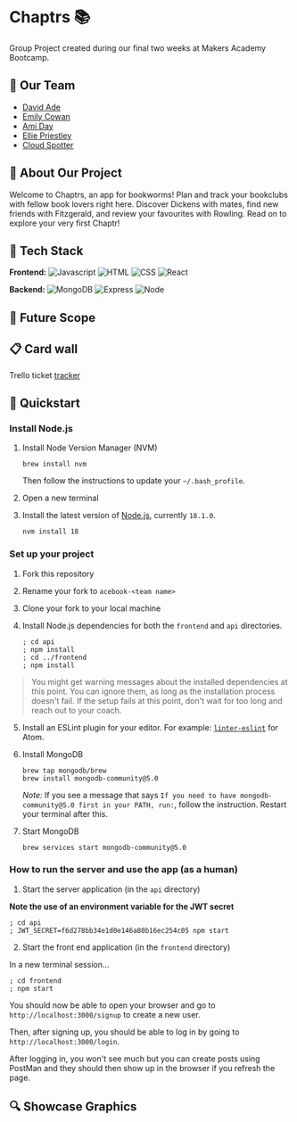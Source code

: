 # Chaptrs 📚

Group Project created during our final two weeks at Makers Academy Bootcamp.

## 🤝 Our Team
- [David Ade](https://github.com/D6link)
- [Emily Cowan](https://github.com/Emily-RC)
- [Ami Day](https://github.com/ami-day)
- [Ellie Priestley](https://github.com/elliepriestley)
- [Cloud Spotter](https://github.com/cloud-spotter)

## 📖 About Our Project

Welcome to Chaptrs, an app for bookworms! Plan and track your bookclubs with fellow book lovers right here. Discover Dickens with mates, find new friends with Fitzgerald, and review your favourites with Rowling. Read on to explore your very first Chaptr!

## 🚀 Tech Stack 

**Frontend:**
![Javascript](https://img.shields.io/badge/Javascript-yellow?logo=javascript)
![HTML](https://img.shields.io/badge/HTML-orange?logo=HTML)
![CSS](https://img.shields.io/badge/CSS-blue?logo=CSS)
![React](https://img.shields.io/badge/React-grey?logo=React)

**Backend:**
![MongoDB](https://img.shields.io/badge/MongoDB-green?logo=MongoDB) ![Express](https://img.shields.io/badge/Express-black?logo=Express) ![Node](https://img.shields.io/badge/Node-darkgreen?logo=Node)

## 🔮 Future Scope

## 📋 Card wall

Trello ticket [tracker][tracker-link]

[tracker-link]: https://your-trello-ticket-tracker-link.com

## 🏁 Quickstart

### Install Node.js

1. Install Node Version Manager (NVM)
   ```
   brew install nvm
   ```
   Then follow the instructions to update your `~/.bash_profile`.

2. Open a new terminal

3. Install the latest version of [Node.js](https://nodejs.org/en/), currently `18.1.0`.
   ```
   nvm install 18
   ```

### Set up your project

1. Fork this repository

2. Rename your fork to `acebook-<team name>`

3. Clone your fork to your local machine

4. Install Node.js dependencies for both the `frontend` and `api` directories.
   ```
   ; cd api
   ; npm install
   ; cd ../frontend
   ; npm install
   ```

> You might get warning messages about the installed dependencies at this point. You can ignore them, as long as the installation process doesn't fail. If the setup fails at this point, don't wait for too long and reach out to your coach.

5. Install an ESLint plugin for your editor. For example: [`linter-eslint`](https://github.com/AtomLinter/linter-eslint) for Atom.

6. Install MongoDB
   ```
   brew tap mongodb/brew
   brew install mongodb-community@5.0
   ```
   *Note:* If you see a message that says `If you need to have mongodb-community@5.0 first in your PATH, run:`, follow the instruction. Restart your terminal after this.
7. Start MongoDB
   ```
   brew services start mongodb-community@5.0
   ```

### How to run the server and use the app (as a human)

1. Start the server application (in the `api` directory)

  **Note the use of an environment variable for the JWT secret**

   ```
   ; cd api
   ; JWT_SECRET=f6d278bb34e1d0e146a80b16ec254c05 npm start
   ```
2. Start the front end application (in the `frontend` directory)

  In a new terminal session...

  ```
  ; cd frontend
  ; npm start
  ```

You should now be able to open your browser and go to `http://localhost:3000/signup` to create a new user.

Then, after signing up, you should be able to log in by going to `http://localhost:3000/login`.

After logging in, you won't see much but you can create posts using PostMan and they should then show up in the browser if you refresh the page.

## 🔍 Showcase Graphics
